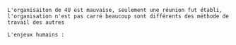     L'organisaiton de 4U est mauvaise, seulement une réunion fut établi, l'organisation n'est pas carré beaucoup sont différents des méthode de travail des autres

    L'enjeux humains :

    